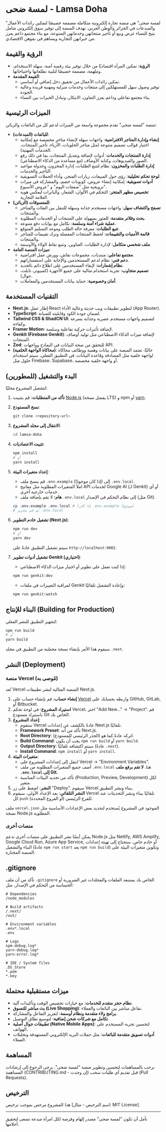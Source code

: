 # لمسة ضحى - Lamsa Doha

"لمسة ضحى" هي منصة تجارة إلكترونية متكاملة مصممة خصيصًا لتمكين رائدات الأعمال والمبدعات في الجزائر والوطن العربي. تهدف المنصة إلى توفير سوق إلكتروني شامل يتيح للنساء عرض وبيع أو تأجير منتجاتهن وخدماتهن المتنوعة، مع بناء مجتمع داعم يعزز من خبراتهن التجارية ويساهم في نموهن الاقتصادي.

## الرؤية والقيمة

*   **الرؤية**: تمكين المرأة اقتصاديًا من خلال توفير بيئة رقمية آمنة، سهلة الاستخدام، وملهمة، مصممة خصيصًا لتلبية تطلعاتها واحتياجاتها.
*   **القيمة المقدمة**:
    *   تمكين رائدات الأعمال من تحقيق دخل إضافي أو أساسي.
    *   توفير وصول سهل للمستهلكين إلى منتجات وخدمات منزلية ومهنية فريدة وعالية الجودة.
    *   بناء مجتمع تفاعلي وداعم يعزز التعاون، الابتكار، وتبادل الخبرات بين النساء.

## الميزات الرئيسية

منصة "لمسة ضحى" تقدم مجموعة واسعة من الميزات لدعم كل من البائعات والزبائن:

*   **للبائعات (المبدعات)**:
    *   **إنشاء وإدارة المتاجر الافتراضية**: واجهات سهلة لإنشاء متاجر مخصصة مع إمكانية اختيار قوالب تصميم متنوعة (مثل متاجر الحلويات، الأزياء، تأجير المنتجات، الخدمات المهنية).
    *   **إدارة المنتجات والخدمات**: أدوات لإضافة وتعديل المنتجات، بما في ذلك رفع الصور والفيديوهات، وكتابة الأوصاف (مع مساعدة من الذكاء الاصطناعي).
    *   **إدارة الطلبات والمخزون**: نظام لتتبع الطلبات، إدارة المخزون، وجدولة مواعيد التأجير والخدمات.
    *   **لوحة تحكم تحليلية**: رؤى حول المبيعات، زيارات المتجر، وأداء الحملات التسويقية.
    *   **أدوات تسويقية**: إمكانية إنشاء عروض، كوبونات خصم، والمشاركة في ميزات ترويجية مثل "صفقات اليوم" و "عروض الأسبوع".
    *   **تخصيص مظهر المتجر**: التحكم في الألوان، الشعار، والبانرات ليعكس هوية العلامة التجارية.
*   **للمتسوقات (الزبائن)**:
    *   **تصفح واكتشاف سهل**: واجهات مستخدم جذابة وسهلة للتنقل بين الفئات والمتاجر والمنتجات.
    *   **بحث وفلاتر متقدمة**: للعثور بسهولة على المنتجات أو الخدمات المطلوبة.
    *   **عملية شراء آمنة وسلسة**: تكامل مع بوابات دفع متنوعة.
    *   **تتبع الطلبات**: معرفة حالة الطلب وموعد التسليم المتوقع.
    *   **قائمة الأمنيات والتقييمات**: لحفظ المنتجات المفضلة وترك تقييمات للمتاجر والمنتجات.
    *   **ملف شخصي متكامل**: لإدارة الطلبات، العناوين، وتتبع نقاط الولاء والأوسمة.
*   **ميزات المنصة العامة**:
    *   **مجتمع تفاعلي**: منتديات، مجموعات نقاش، وورش عمل افتراضية.
    *   **دعم فني**: نظام لدعم المستخدمين والإجابة على استفساراتهم.
    *   **نظام إشعارات**: لإبقاء المستخدمين على اطلاع دائم بالجديد.
    *   **تصميم متجاوب**: تجربة استخدام مثالية على جميع الأجهزة (كمبيوتر، تابلت، جوال).
    *   **أمان وخصوصية**: حماية بيانات المستخدمين والمعاملات.

## التقنيات المستخدمة

*   **Next.js**: إطار عمل React لتطوير تطبيقات ويب حديثة وعالية الأداء (App Router).
*   **TypeScript**: لضمان جودة الكود وقابليته للصيانة.
*   **Tailwind CSS & ShadCN UI**: لتصميم واجهات مستخدم عصرية وجذابة بسرعة وكفاءة.
*   **Framer Motion**: لإضافة تأثيرات حركية تفاعلية وسلسة.
*   **Genkit (Firebase Genkit)**: لإضافة ميزات الذكاء الاصطناعي مثل توليد أوصاف المنتجات.
*   **Zod**: للتحقق من صحة البيانات في النماذج وواجهات API.
*   **(محاكاة الواجهة الخلفية)**: حاليًا، تعتمد المنصة على بيانات وهمية ووظائف محاكاة لواجهة خلفية مثل المصادقة وقاعدة البيانات. في التطبيق الفعلي، سيتم استخدام حلول مثل Firebase، Supabase، أو واجهة خلفية مخصصة.

## البدء والتشغيل (للمطورين)

لتشغيل المشروع محليًا:

1.  **تأكد من المتطلبات**: قم بتثبيت [Node.js](https://nodejs.org/) (يفضل نسخة LTS) و npm أو [yarn](https://yarnpkg.com/).
2.  **نسخ المستودع**:
    ```bash
    git clone <repository-url>
    ```
3.  **الانتقال إلى مجلد المشروع**:
    ```bash
    cd lamsa-doha
    ```
4.  **تثبيت الاعتماديات**:
    ```bash
    npm install
    # أو
    yarn install
    ```
5.  **إعداد متغيرات البيئة**:
    *   قم بنسخ ملف `.env.example` (إذا كان موجودًا) إلى `.env.local`.
    *   املأ المتغيرات المطلوبة مثل مفاتيح API لخدمات Google AI (لـ Genkit) أو أي خدمات خارجية أخرى.
    *   **هام:** لا تقم بإضافة ملف `.env.local` إلى نظام التحكم في الإصدار (مثل Git).
    ```bash
    cp .env.example .env.local # (إذا كان .env.example موجودًا)
    # ثم قم بتحرير .env.local
    ```
6.  **تشغيل خادم التطوير (Next.js)**:
    ```bash
    npm run dev
    # أو
    yarn dev
    ```
    سيتم تشغيل التطبيق عادةً على `http://localhost:9002`.

7.  **تشغيل أدوات تطوير Genkit (اختياري)**:
    *   إذا كنت تعمل على تطوير أو اختبار ميزات الذكاء الاصطناعي:
    ```bash
    npm run genkit:dev
    ```
    *   لمراقبة التغييرات في ملفات Genkit وإعادة التشغيل تلقائيًا:
    ```bash
    npm run genkit:watch
    ```

## البناء للإنتاج (Building for Production)

لتجهيز التطبيق للنشر الفعلي:

```bash
npm run build
# أو
yarn build
```

سيقوم هذا الأمر بإنشاء نسخة محسّنة من التطبيق في مجلد `.next`.

## النشر (Deployment)

### منصة Vercel (مُوصى به)

تُعد Vercel المنصة المثالية لنشر تطبيقات Next.js.

1.  **إنشاء حساب**: قم بإنشاء حساب على [Vercel](https://vercel.com/) واربطه بحسابك على GitHub, GitLab, أو Bitbucket.
2.  **استيراد المشروع**: في لوحة تحكم Vercel، اختر "Add New..." -> "Project". قم باستيراد مستودع Git الخاص بك.
3.  **إعداد المشروع**:
    *   ستقوم Vercel عادةً بالكشف عن إعدادات Next.js تلقائيًا.
    *   **Framework Preset**: تأكد من أنه Next.js.
    *   **Root Directory**: اتركه عادةً كما هو (الجذر الرئيسي للمستودع).
    *   **Build Command**: يجب أن يكون `npm run build` أو `yarn build`.
    *   **Output Directory**: سيتم اكتشافه تلقائيًا (عادةً `.next`).
    *   **Install Command**: `npm install` أو `yarn install`.
4.  **متغيرات البيئة**:
    *   انتقل إلى إعدادات المشروع على Vercel -> "Environment Variables".
    *   أضف جميع المتغيرات المطلوبة من ملف `.env.local` هنا. **لا تقم برفع ملف `.env.local` إلى Git.**
    *   تأكد من تحديد البيئات المناسبة (Production, Preview, Development) لكل متغير.
5.  **النشر**: اضغط على زر "Deploy". سيقوم Vercel ببناء ونشر التطبيق.
6.  **النشر التلقائي**: بعد الإعداد الأولي، سيقوم Vercel تلقائيًا ببناء ونشر التحديثات عند كل `push` للفرع الرئيسي (أو الفروع المحددة).

ملف `vercel.json` الموجود في المشروع يُستخدم لتحديد بعض الإعدادات الأساسية مثل نسخة Node.js المطلوبة.

### منصات أخرى

يمكن أيضًا نشر التطبيق على منصات أخرى تدعم Node.js مثل Netlify, AWS Amplify, Google Cloud Run, Azure App Service, أو خادم خاص. ستحتاج إلى تهيئة إعدادات البناء والتشغيل (عادةً `npm run start` بعد `npm run build`) وتكوين متغيرات البيئة على المنصة المختارة.

## .gitignore

تأكد من أن ملف `.gitignore` الخاص بك يستبعد الملفات والمجلدات غير الضرورية أو الحساسة من التحكم في الإصدار، مثل:

```gitignore
# Dependencies
/node_modules

# Build artifacts
/.next/
/out/

# Environment variables
.env*.local
.env

# Logs
npm-debug.log*
yarn-debug.log*
yarn-error.log*

# IDE / System files
.DS_Store
*.pem
*.key
```

## ميزات مستقبلية محتملة

*   **نظام حجز متقدم للخدمات**: مع خيارات تخصيص الوقت وتأكيدات آلية.
*   **بث مباشر للتسوق (Live Shopping)**: تفاعل مباشر بين البائعات والعملاء.
*   **برامج ولاء متقدمة ونظام أوسمة**: لتعزيز التفاعل والمشاركة.
*   **تكامل مع شركات شحن إضافية**: لتوسيع نطاق التوصيل.
*   **تطبيقات جوال أصلية (Native Mobile Apps)**: لتحسين تجربة المستخدم على الهواتف.
*   **أدوات تسويق متقدمة للبائعات**: مثل حملات البريد الإلكتروني المستهدفة وتحليلات العملاء.

## المساهمة

نرحب بالمساهمات لتحسين وتطوير منصة "لمسة ضحى". يرجى الرجوع إلى إرشادات المساهمة (CONTRIBUTING.md - إن وجدت) قبل تقديم أي طلبات سحب (Pull Requests).

## الترخيص

هذا المشروع مرخص بموجب ترخيص [اسم الترخيص - مثال: MIT License].

---

نأمل أن تكون "لمسة ضحى" مصدر إلهام وفرصة لكل امرأة مبدعة تسعى لتحقيق أحلامها.
